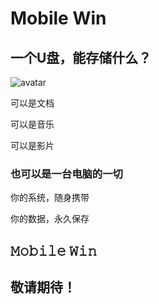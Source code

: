 # Mobile Win

## 一个U盘，能存储什么？

![avatar](https://github.com/TotoWang-hhh/mobile_win/readme_img.jpg)

可以是文档

可以是音乐

可以是影片

### 也可以是一台电脑的一切

你的系统，随身携带

你的数据，永久保存

## 𝙼𝚘𝚋𝚒𝚕𝚎 𝚆𝚒𝚗

## 敬请期待！
